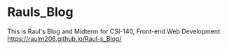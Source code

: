 # Rauls_Blog
 This is Raul's Blog and Midterm for CSI-140, Front-end Web Development
https://raulm206.github.io/Raul-s_Blog/
